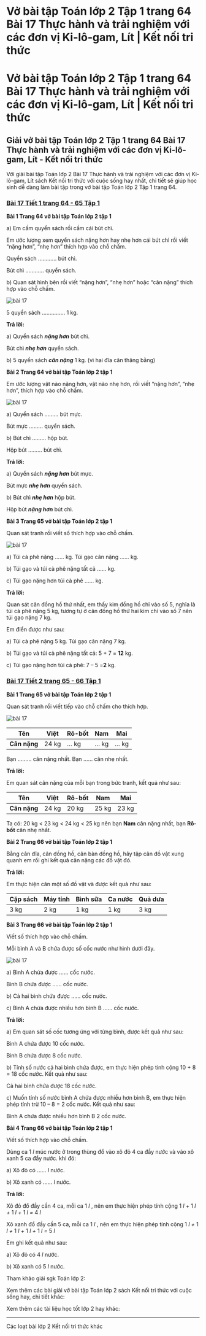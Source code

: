 # Vở bài tập Toán lớp 2 Tập 1 trang 64 Bài 17 Thực hành và trải nghiệm với các đơn vị Ki-lô-gam, Lít | Kết nối tri thức

# Vở bài tập Toán lớp 2 Tập 1 trang 64 Bài 17 Thực hành và trải nghiệm với các đơn vị Ki-lô-gam, Lít | Kết nối tri thức

## Giải vở bài tập Toán lớp 2 Tập 1 trang 64 Bài 17 Thực hành và trải nghiệm với các đơn vị Ki-lô-gam, Lít - Kết nối tri thức

Với giải bài tập Toán lớp 2 Bài 17 Thực hành và trải nghiệm với các đơn vị Ki-lô-gam, Lít sách Kết nối tri thức với cuộc sống hay nhất, chi tiết sẽ giúp học sinh dễ dàng làm bài tập trong vở bài tập Toán lớp 2 Tập 1 trang 64.

### [**Bài 17 Tiết 1 trang 64 - 65 Tập 1**](https://vietjack.com/vbt-toan-2-kn/bai-17-tiet-1-trang-64-65-tap-1.jsp)

**Bài 1 Trang 64 vở bài tập Toán lớp 2 tập 1**

a) Em cầm quyển sách rồi cầm cái bút chì.

Em ước lượng xem quyển sách nặng hơn hay nhẹ hơn cái bút chì rồi viết “nặng hơn”, “nhẹ hơn” thích hợp vào chỗ chấm.

Quyển sách ………… bút chì.

Bút chì ………… quyển sách.

b) Quan sát hình bên rồi viết “nặng hơn”, “nhẹ hơn” hoặc “cân nặng” thích hợp vào chỗ chấm.

![bài 17](https://vietjack.com/vbt-toan-2-kn/images/bai-17-thuc-hanh-va-trai-nghiem-voi-cac-don-vi-ki-lo-gam-lit-36793.png)

5 quyển sách …………… 1 kg.

**Trả lời:**

a) Quyển sách **_nặng hơn_** bút chì.

Bút chì **_nhẹ hơn_** quyền sách.

b) 5 quyển sách **_cân nặng_** 1 kg. (vì hai đĩa cân thăng bằng)

**Bài 2 Trang 64 vở bài tập Toán lớp 2 tập 1**

Em ước lượng vật nào nặng hơn, vật nào nhẹ hơn, rồi viết “nặng hơn”, “nhẹ hơn”, thích hợp vào chỗ chấm.

![bài 17](https://vietjack.com/vbt-toan-2-kn/images/bai-17-thuc-hanh-va-trai-nghiem-voi-cac-don-vi-ki-lo-gam-lit-36794.png)

a) Quyển sách ……… bút mực.

Bút mực ……… quyển sách.

b) Bút chì ……… hộp bút.

Hộp bút ……… bút chì.

**Trả lời:**

a) Quyển sách **_nặng hơn_** bút mực.

Bút mực **_nhẹ hơn_** quyển sách.

b) Bút chì **_nhẹ hơn_** hộp bút.

Hộp bút **_nặng hơn_** bút chì.

**Bài 3 Trang 65 vở bài tập Toán lớp 2 tập 1**

Quan sát tranh rồi viết số thích hợp vào chỗ chấm.

![bài 17](https://vietjack.com/vbt-toan-2-kn/images/bai-17-thuc-hanh-va-trai-nghiem-voi-cac-don-vi-ki-lo-gam-lit-36795.png)

a) Túi cà phê nặng …… kg. Túi gạo cân nặng …… kg.

b) Túi gạo và túi cà phê nặng tất cả …… kg. 

c) Túi gạo nặng hơn túi cà phê …… kg.

**Trả lời:**

Quan sát cân đồng hồ thứ nhất, em thấy kim đồng hồ chỉ vào số 5, nghĩa là túi cà phê nặng 5 kg, tương tự ở cân đồng hồ thứ hai kim chỉ vào số 7 nên túi gạo nặng 7 kg.

Em điền được như sau:

a) Túi cà phê nặng 5 kg. Túi gạo cân nặng 7 kg.

b) Túi gạo và túi cà phê nặng tất cả: 5 + 7 = **12** kg. 

c) Túi gạo nặng hơn túi cà phê: 7 – 5 =**2** kg.

### [**Bài 17 Tiết 2 trang 65 - 66 Tập 1**](https://vietjack.com/vbt-toan-2-kn/bai-17-tiet-2-trang-65-66-tap-1.jsp)

**Bài 1 Trang 65 vở bài tập Toán lớp 2 tập 1**

Quan sát tranh rồi viết tiếp vào chỗ chấm cho thích hợp.

![bài 17](https://vietjack.com/vbt-toan-2-kn/images/bai-17-thuc-hanh-va-trai-nghiem-voi-cac-don-vi-ki-lo-gam-lit-36797.png)

**Tên** | Việt | Rô-bốt | Nam  | Mai  
---|---|---|---|---  
**Cân nặng** | 24 kg | … kg | … kg | … kg  
  
Bạn ……… cân nặng nhất. Bạn …… cân nhẹ nhất.

**Trả lời:**

Em quan sát cân nặng của mỗi bạn trong bức tranh, kết quả như sau:

**Tên** | Việt | Rô-bốt | Nam  | Mai  
---|---|---|---|---  
**Cân nặng** | 24 kg | 20 kg |  25 kg | 23 kg  
  
Ta có: 20 kg < 23 kg < 24 kg < 25 kg nên bạn **Nam** cân nặng nhất, bạn **Rô-bốt** cân nhẹ nhất.

**Bài 2 Trang 66 vở bài tập Toán lớp 2 tập 1**

Bằng cân đĩa, cân đồng hồ, cân bàn đồng hồ, hãy tập cân đồ vật xung quanh em rồi ghi kết quả cân nặng các đồ vật đó.

**Trả lời:**

Em thực hiện cân một số đồ vật và được kết quả như sau:

**Cặp sách** | **Máy tính** | **Bình sữa** | **Ca nước** | **Quả dưa**  
---|---|---|---|---  
3 kg | 2 kg | 1 kg | 1 kg | 3 kg  
  
**Bài 3 Trang 66 vở bài tập Toán lớp 2 tập 1**

Viết số thích hợp vào chỗ chấm.

Mỗi bình A và B chứa được số cốc nước như hình dưới đây.

![bài 17](https://vietjack.com/vbt-toan-2-kn/images/bai-17-thuc-hanh-va-trai-nghiem-voi-cac-don-vi-ki-lo-gam-lit-36796.png)

a) Bình A chứa được …… cốc nước.

Bình B chứa được …… cốc nước.

b) Cả hai bình chứa được …… cốc nước.

c) Bình A chứa được nhiều hơn bình B …… cốc nước.

**Trả lời:**

a) Em quan sát số cốc tương ứng với từng bình, được kết quả như sau:

Bình A chứa được 10 cốc nước.

Bình B chứa được 8 cốc nước.

b) Tính số nước cả hai bình chứa được, em thực hiện phép tính cộng 10 + 8 = 18 cốc nước. Kết quả như sau:

Cả hai bình chứa được 18 cốc nước.

c) Muốn tính số nước bình A chứa được nhiều hơn bình B, em thực hiện phép tính trừ 10 – 8 = 2 cốc nước. Kết quả như sau:

Bình A chứa được nhiều hơn bình B 2 cốc nước.

**Bài 4 Trang 66 vở bài tập Toán lớp 2 tập 1**

Viết số thích hợp vào chỗ chấm.

Dùng ca 1 _l_ múc nước ở trong thùng đổ vào xô đỏ 4 ca đầy nước và vào xô xanh 5 ca đầy nước. khi đó:

a) Xô đỏ có …… _l_ nước.

b) Xô xanh có …… _l_ nước.

**Trả lời:**

Xô đỏ đổ đầy cần 4 ca, mỗi ca 1 _l_ , nên em thực hiện phép tính cộng 1 _l +_ 1 _l +_ 1 _l +_ 1 _l =_ 4 _l_

Xô xanh đổ đầy cần 5 ca, mỗi ca 1 _l_ , nên em thực hiện phép tính cộng 1 _l +_ 1 _l +_ 1 _l +_ 1 _l +_ 1 _l =_ 5 _l_

Em ghi kết quả như sau:

a) Xô đỏ có 4 _l_ nước.

b) Xô xanh có 5 _l_ nước.

Tham khảo giải sgk Toán lớp 2:

Xem thêm các bài giải vở bài tập Toán lớp 2 sách Kết nối tri thức với cuộc sống hay, chi tiết khác:

Xem thêm các tài liệu học tốt lớp 2 hay khác:

* * *

Các loạt bài lớp 2 Kết nối tri thức khác
